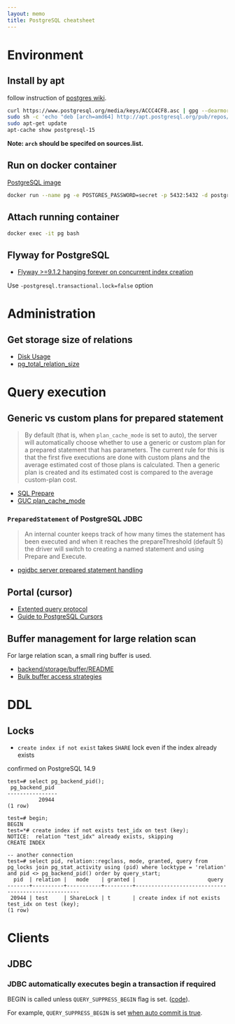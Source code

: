 ```yaml
---
layout: memo
title: PostgreSQL cheatsheet
---
```


# Environment
## Install by apt
follow instruction of [postgres wiki](https://wiki.postgresql.org/wiki/Apt).

```sh
curl https://www.postgresql.org/media/keys/ACCC4CF8.asc | gpg --dearmor | sudo tee /etc/apt/trusted.gpg.d/apt.postgresql.org.gpg >/dev/null
sudo sh -c 'echo "deb [arch=amd64] http://apt.postgresql.org/pub/repos/apt $(lsb_release -cs)-pgdg main" > /etc/apt/sources.list.d/pgdg.list'
sudo apt-get update
apt-cache show postgresql-15
```

**Note: `arch` should be specifed on sources.list.**

## Run on docker container
[PostgreSQL image](https://hub.docker.com/_/postgres)
```sh
docker run --name pg -e POSTGRES_PASSWORD=secret -p 5432:5432 -d postgres:15.3
```

## Attach running container
```sh
docker exec -it pg bash
```
## Flyway for PostgreSQL
- [Flyway >=9.1.2 hanging forever on concurrent index creation](https://github.com/flyway/flyway/issues/3508)

Use `-postgresql.transactional.lock=false` option

# Administration
## Get storage size of relations
- [Disk Usage](https://wiki.postgresql.org/wiki/Disk_Usage)
- [pg_total_relation_size](https://pgpedia.info/p/pg_total_relation_size.html)

# Query execution
## Generic vs custom plans for prepared statement
> By default (that is, when `plan_cache_mode` is set to auto), the server will automatically choose whether to use a generic or custom plan for a prepared statement that has parameters. The current rule for this is that the first five executions are done with custom plans and the average estimated cost of those plans is calculated. Then a generic plan is created and its estimated cost is compared to the average custom-plan cost.

- [SQL Prepare](https://www.postgresql.org/docs/current/sql-prepare.html)
- [GUC plan\_cache\_mode](https://www.postgresql.org/docs/current/runtime-config-query.html#GUC-PLAN-CACHE_MODE)

### `PreparedStatement` of PostgreSQL JDBC
> An internal counter keeps track of how many times the statement has been executed and when it reaches the prepareThreshold (default 5) the driver will switch to creating a named statement and using Prepare and Execute.

- [pgjdbc server prepared statement handling](https://jdbc.postgresql.org/documentation/server-prepare/#server-prepared-statements)

## Portal (cursor)
- [Extented query protocol](https://www.postgresql.org/docs/current/protocol-flow.html#PROTOCOL-FLOW-EXT-QUERY)
- [Guide to PostgreSQL Cursors](https://levelup.gitconnected.com/guide-to-postgresql-cursors-e3524fef8f16)

## Buffer management for large relation scan
For large relation scan, a small ring buffer is used.
- [backend/storage/buffer/README](https://github.com/postgres/postgres/blob/e722846daf4a37797ee39bc8ca3e78a4ef437f51/src/backend/storage/buffer/README#L205-L216)
- [Bulk buffer access strategies](https://github.com/postgres/postgres/blob/e722846daf4a37797ee39bc8ca3e78a4ef437f51/src/include/storage/bufmgr.h#L35-L38)

# DDL
## Locks
- `create index if not exist` takes `SHARE` lock even if the index already exists

confirmed on PostgreSQL 14.9
```
test=# select pg_backend_pid();
 pg_backend_pid
----------------
          20944
(1 row)

test=# begin;
BEGIN
test=*# create index if not exists test_idx on test (key);
NOTICE:  relation "test_idx" already exists, skipping
CREATE INDEX

-- another connection
test=# select pid, relation::regclass, mode, granted, query from pg_locks join pg_stat_activity using (pid) where locktype = 'relation' and pid <> pg_backend_pid() order by query_start;
  pid  | relation |   mode    | granted |                       query
-------+----------+-----------+---------+----------------------------------------------------
 20944 | test     | ShareLock | t       | create index if not exists test_idx on test (key);
(1 row)
```

# Clients
## JDBC
### JDBC automatically executes begin a transaction if required
BEGIN is called unless `QUERY_SUPPRESS_BEGIN` flag is set. ([code](https://github.com/pgjdbc/pgjdbc/blob/e12bc692d1eaa831457136da441f580bb29e4455/pgjdbc/src/main/java/org/postgresql/core/v3/QueryExecutorImpl.java#L615-L617)).

For example, `QUERY_SUPPRESS_BEGIN` is set [when auto commit is true](https://github.com/pgjdbc/pgjdbc/blob/e12bc692d1eaa831457136da441f580bb29e4455/pgjdbc/src/main/java/org/postgresql/jdbc/PgStatement.java#L459-L461).
